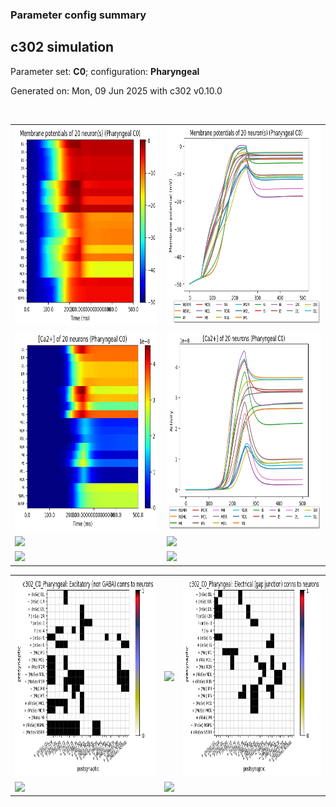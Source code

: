 ### Parameter config summary 
<h2>c302 simulation</h2>
<p>Parameter set: <b>C0</b>; configuration: <b>Pharyngeal</b></p>
<p>Generated on: Mon, 09 Jun 2025 with c302 v0.10.0</p><br/>
<table>

<tr>
  <td><a href="images/neurons_C0_Pharyngeal.png"><img alt=" " src="images/neurons_C0_Pharyngeal.png" height="320"/></a></td>
  <td><a href="images/traces_neuron_Pharyngeal_C0.png"><img alt=" " src="images/traces_neuron_Pharyngeal_C0.png" height="320"/></a></td>
</tr>

<tr>
  <td><a href="images/neuron_activity_C0_Pharyngeal.png"><img alt=" " src="images/neuron_activity_C0_Pharyngeal.png" height="320"/></a></td>
  <td><a href="images/traces_neuron_activity_Pharyngeal_C0.png"><img alt=" " src="images/traces_neuron_activity_Pharyngeal_C0.png" height="320"/></a></td>
</tr>

<tr>
  <td><a href="images/muscles_C0_Pharyngeal.png"><img alt=" " src="images/muscles_C0_Pharyngeal.png" height="320"/></a></td>
  <td><a href="images/traces_muscles_Pharyngeal_C0.png"><img alt=" " src="images/traces_muscles_Pharyngeal_C0.png" height="320"/></a></td>
</tr>

<tr>
  <td><a href="images/muscle_activity_C0_Pharyngeal.png"><img alt=" " src="images/muscle_activity_C0_Pharyngeal.png" height="320"/></a></td>
  <td><a href="images/traces_muscles_activity_Pharyngeal_C0.png"><img alt=" " src="images/traces_muscles_activity_Pharyngeal_C0.png" height="320"/></a></td>
</tr>
</table>
<table>

<tr><td><a href="images/c302_C0_Pharyngeal_exc_to_neurons.png"><img alt=" " src="images/c302_C0_Pharyngeal_exc_to_neurons.png" height="320"/></a></td>

  <td><a href="images/c302_C0_Pharyngeal_inh_to_neurons.png"><img alt=" " src="images/c302_C0_Pharyngeal_inh_to_neurons.png" height="320"/></a></td>

  <td><a href="images/c302_C0_Pharyngeal_elec_neurons_neurons.png"><img alt=" " src="images/c302_C0_Pharyngeal_elec_neurons_neurons.png" height="320"/></a></td></tr>

<tr><td><a href="images/c302_C0_Pharyngeal_exc_to_muscles.png"><img alt=" " src="images/c302_C0_Pharyngeal_exc_to_muscles.png" height="320"/></a></td>

  <td><a href="images/c302_C0_Pharyngeal_inh_to_muscles.png"><img alt=" " src="images/c302_C0_Pharyngeal_inh_to_muscles.png" height="320"/></a></td></tr>
</table>
